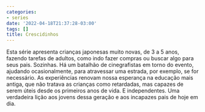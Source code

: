 ```yaml
---
categories:
- series
date: '2022-04-18T21:37:28-03:00'
tags: []
title: Crescidinhos
---
```


Esta série apresenta crianças japonesas muito novas, de 3 a 5 anos, fazendo tarefas de adultos, como indo fazer compras ou buscar algo para seus pais. Sozinhas. Há um batalhão de cinegrafistas em torno do evento, ajudando ocasionalmente, para atravessar uma estrada, por exemplo, se for necessário. As experiências renovam nossa esperança na educação mais antiga, que não tratava as crianças como retardadas, mas capazes de serem úteis desde os primeiros anos de vida. E independentes. Uma verdadeira lição aos jovens dessa geração e aos incapazes pais de hoje em dia.